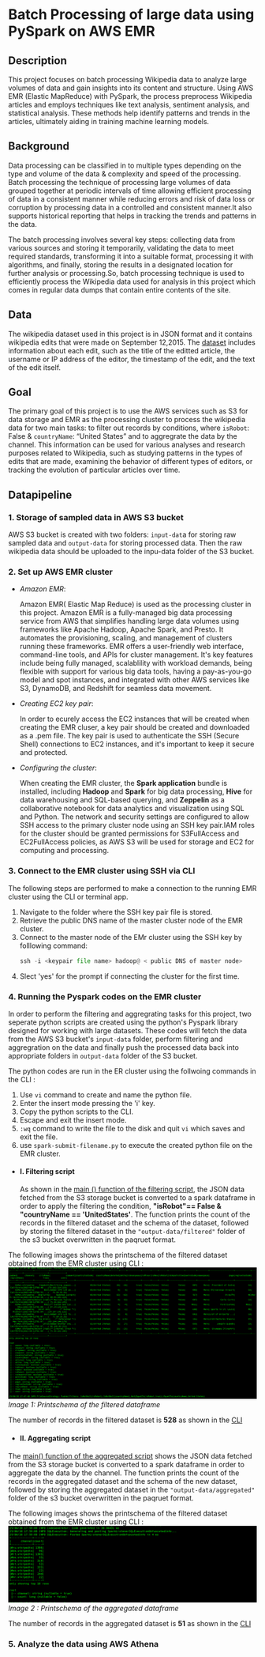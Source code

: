 # Batch Processing of large data using PySpark on AWS EMR

## Description 
This project focuses on batch processing Wikipedia data to analyze large volumes of data and gain insights into its content and structure. Using AWS EMR (Elastic MapReduce) with PySpark, the process preprocess Wikipedia articles and employs techniques like text analysis, sentiment analysis, and statistical analysis. These methods help identify patterns and trends in the articles, ultimately aiding in training machine learning models.

## Background 
Data processing can be classified in to multiple types depending on the type and volume of the data & complexity and speed of the processing. Batch processing the technique of processing large volumes of data grouped together at periodic intervals of time allowing efficient processing of data in a consistent manner while reducing errors and risk of data loss or corruption by processing data in a controlled and consistent manner.It also  supports historical reporting that helps in tracking the trends and patterns in the data. 

The batch processing involves several key steps: collecting data from various sources and storing it temporarily, validating the data to meet required standards, transforming it into a suitable format, processing it with algorithms, and finally, storing the results in a designated location for further analysis or processing.So, batch processing technique is used to efficiently process the Wikipedia data used for analysis in this project which comes in regular data dumps that contain entire contents of the site. 

## Data
The wikipedia dataset used in this project is in JSON format and it contains wikipedia edits that were made on September 12,2015. 
The [dataset](Data/wikiticker-2015-09-12-sampled.json) includes information about each edit, such as the title of the editted article, the
username or IP address of the editor, the timestamp of the edit, and the text of the edit itself. 

## Goal 
The primary goal of this project is to use the AWS services such as S3 for data storage and EMR as the processing cluster to process the wikipedia data for two main tasks: to filter out records by  conditions, where `isRobot`: False & `countryName`: “United States” and to aggregrate the data by the channel.
This information can be used for various analyses and research purposes related to Wikipedia, such as studying patterns in the types of edits that are made, examining the behavior of different types of editors, or tracking the evolution of particular articles over time.

## Datapipeline 

### 1. Storage of sampled data in AWS S3 bucket 
AWS S3 bucket is created with two folders: `input-dat`a for storing raw sampled data and `output-data` for storing processed data. Then the raw wikipedia data should be uploaded to the inpu-data folder of the S3 bucket.

### 2. Set up AWS EMR cluster 

- *Amazon EMR*:

  Amazon EMR( Elastic Map Reduce) is used as the processing cluster in this project. Amazon EMR is a fully-managed big data processing service from AWS that simplifies handling large data volumes using frameworks like Apache Hadoop, Apache Spark, and Presto. It automates the provisioning, scaling, and management of clusters running these frameworks. EMR offers a user-friendly web interface, command-line tools, and APIs for cluster management. It's key features include being fully managed, scalablility with workload demands, being flexible with support for various big data tools, having a pay-as-you-go model and spot instances, and integrated with other AWS services like S3, DynamoDB, and Redshift for seamless data movement.

 - *Creating EC2 key pair*:
   
   In order to ecurely access the EC2 instances that will be created when creating the EMR cluser, a key pair should be created and downloaded as a .pem file. The key pair is used to authenticate the SSH (Secure Shell) connections to EC2 instances, and it's important to keep it secure and protected.

- *Configuring the cluster*:
  
  When creating the EMR cluster, the **Spark application** bundle is installed, including **Hadoop** and **Spark** for big data processing, **Hive** for data warehousing and SQL-based querying, and **Zeppelin** as a collaborative notebook for data analytics and visualization using SQL and Python. The network and security settings are configured to allow SSH access to the primary cluster node using an SSH key pair.IAM roles for the cluster should be granted permissions for S3FullAccess and EC2FullAccess policies, as AWS S3 will be used for storage and EC2 for computing and processing.

### 3. Connect to the EMR cluster using SSH via CLI

The following  steps are performed to make a connection to the running EMR cluster using the CLI or terminal app.
1. Navigate to the folder where the SSH key pair file is stored.
2. Retrieve the public DNS name of the master cluster node of the EMR cluster.
3. Connect to the master node of the EMr cluster using the SSH key by folllowing command:
   ```python
   ssh -i <keypair file name> hadoop@ < public DNS of master node>
   ```
4. Slect 'yes' for the prompt if connecting the cluster for the first time.

### 4. Running the Pyspark codes on the EMR cluster
In order to perform the filtering and aggregrating tasks for this project, two seperate python scripts are created using the python's Pyspark library designed for working with large datasets. These codes will fetch the data from the AWS S3 bucket's `input-data` folder, perform filtering and aggregration on the data and finally push the processed data back into appropriate folders in `output-data` folder of the S3 bucket.

The python codes are run in the ER cluster using the follwoing commands in the CLI : 
1. Use `vi` command to create and name the python file.
2. Enter the insert mode pressing the 'i' key.
3. Copy the python scripts to the CLI.
4. Escape and exit the insert mode.
5. `:wq` command to write the file to the disk and quit `vi` which saves and exit the file.
6. use `spark-submit-filename.py` to execute the created python file on the EMR cluster.

- #### I. Filtering script
  As shown in the [main () function of the filtering script](codes/main.py), the JSON data fetched from the S3 storage bucket is converted to a spark dataframe in order to apply the filtering the condition, **"isRobot"== False & "countryName == 'UnitedStates'**. The function prints the count of the records in the filtered dataset and the schema of the dataset, followed by storing the filtered dataset in the `"output-data/filtered"` folder of the s3 bucket overwritten in the paqruet format.
  
The following images shows the printschema of the filtered dataset obtained from the EMR cluster using CLI : 
![image2](Images/2.png)
           *Image 1: Printschema of the filtered dataframe* 
 
 The number of records in the filtered dataset is **528** as shown in the [CLI](Images/4.png)
   
- #### II. Aggregating script
The [main() function of the aggregated script](codes/aggregation.py) shows the JSON data fetched from the S3 storage bucket is converted to a spark dataframe in order to aggregate the data by the channel. The function prints the count of the records in the aggregated dataset and the schema of the new dataset, followed by storing the aggregated dataset in the `"output-data/aggregated"` folder of the s3 bucket overwritten in the paqruet format.
  
The following images shows the printschema of the filtered dataset obtained from the EMR cluster using CLI : 
![image2](Images/5.png)
                  *Image 2 : Printschema of the aggregated dataframe*
                  
 
 The number of records in the aggregated dataset is **51** as shown in the [CLI](Images/3.png)

### 5. Analyze the data using AWS Athena 




 
